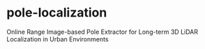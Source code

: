 # pole-localization
Online Range Image-based Pole Extractor for Long-term 3D LiDAR Localization in Urban Environments
